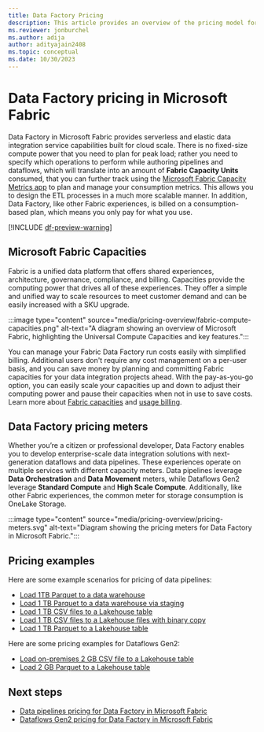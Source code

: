 ```yaml
---
title: Data Factory Pricing
description: This article provides an overview of the pricing model for Data Factory in Microsoft Fabric.
ms.reviewer: jonburchel
ms.author: adija
author: adityajain2408
ms.topic: conceptual
ms.date: 10/30/2023
---
```


# Data Factory pricing in Microsoft Fabric

Data Factory in Microsoft Fabric provides serverless and elastic data integration service capabilities built for cloud scale. There is no fixed-size compute power that you need to plan for peak load; rather you need to specify which operations to perform while authoring pipelines and dataflows, which will translate into an amount of **Fabric Capacity Units** consumed, that you can further track using the [Microsoft Fabric Capacity Metrics app](../enterprise/metrics-app.md) to plan and manage your consumption metrics. This allows you to design the ETL processes in a much more scalable manner. In addition, Data Factory, like other Fabric experiences, is billed on a consumption-based plan, which means you only pay for what you use.

[!INCLUDE [df-preview-warning](includes/data-factory-preview-warning.md)]

## Microsoft Fabric Capacities

Fabric is a unified data platform that offers shared experiences, architecture, governance, compliance, and billing. Capacities provide the computing power that drives all of these experiences. They offer a simple and unified way to scale resources to meet customer demand and can be easily increased with a SKU upgrade.

:::image type="content" source="media/pricing-overview/fabric-compute-capacities.png" alt-text="A diagram showing an overview of Microsoft Fabric, highlighting the Universal Compute Capacities and key features.":::

You can manage your Fabric Data Factory run costs easily with simplified billing. Additional users don't require any cost management on a per-user basis, and you can save money by planning and committing Fabric capacities for your data integration projects ahead. With the pay-as-you-go option, you can easily scale your capacities up and down to adjust their computing power and pause their capacities when not in use to save costs. Learn more about [Fabric capacities](../enterprise/licenses.md) and [usage billing](../enterprise/azure-billing.md).

## Data Factory pricing meters

Whether you’re a citizen or professional developer, Data Factory enables you to develop enterprise-scale data integration solutions with next-generation dataflows and data pipelines. These experiences operate on multiple services with different capacity meters. Data pipelines leverage **Data Orchestration** and **Data Movement** meters, while Dataflows Gen2 leverage **Standard Compute** and **High Scale Compute**. Additionally, like other Fabric experiences, the common meter for storage consumption is OneLake Storage.

:::image type="content" source="media/pricing-overview/pricing-meters.svg" alt-text="Diagram showing the pricing meters for Data Factory in Microsoft Fabric.":::

## Pricing examples

Here are some example scenarios for pricing of data pipelines:

- [Load 1TB Parquet to a data warehouse](pricing-scenario-load-1tb-parquet-to-data-warehouse.md)
- [Load 1 TB Parquet to a data warehouse via staging](pricing-scenario-load-1tb-parquet-to-data-warehouse-staging.md)
- [Load 1 TB CSV files to a Lakehouse table](pricing-scenario-load-1tb-csv-to-lakehouse-table.md)
- [Load 1 TB CSV files to a Lakehouse files with binary copy](pricing-scenario-load-1tb-csv-to-lakehouse-files.md)
- [Load 1 TB Parquet to a Lakehouse table](pricing-scenario-load-1tb-parquet-to-lakehouse-table.md)

Here are some pricing examples for Dataflows Gen2:

- [Load on-premises 2 GB CSV file to a Lakehouse table](pricing-scenario-dataflows-gen2-load-2gb-csv-to-lakehouse-table.md)
- [Load 2 GB Parquet to a Lakehouse table](pricing-scenario-dataflows-gen2-load-2gb-parquet-to-lakehouse-table.md)

## Next steps

- [Data pipelines pricing for Data Factory in Microsoft Fabric](pricing-pipelines.md)
- [Dataflows Gen2 pricing for Data Factory in Microsoft Fabric](pricing-dataflows-gen2.md)
